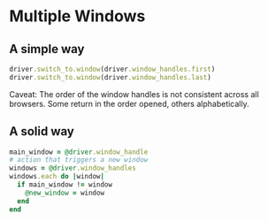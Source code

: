 # Multiple Windows

## A simple way

```ruby
driver.switch_to.window(driver.window_handles.first)
driver.switch_to.window(driver.window_handles.last)
```

Caveat: The order of the window handles is not consistent across all browsers. Some return in the order opened, others alphabetically.

## A solid way

```ruby
main_window = @driver.window_handle
# action that triggers a new window
windows = @driver.window_handles
windows.each do |window|
  if main_window != window
    @new_window = window
  end
end
```
